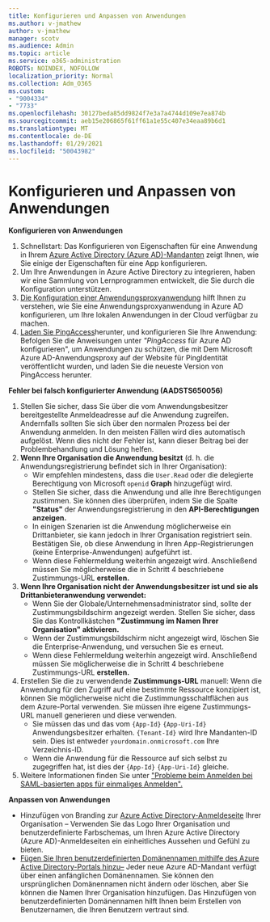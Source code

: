 ```yaml
---
title: Konfigurieren und Anpassen von Anwendungen
ms.author: v-jmathew
author: v-jmathew
manager: scotv
ms.audience: Admin
ms.topic: article
ms.service: o365-administration
ROBOTS: NOINDEX, NOFOLLOW
localization_priority: Normal
ms.collection: Adm_O365
ms.custom:
- "9004334"
- "7733"
ms.openlocfilehash: 30127beda85dd9824f7e3a7a4744d109e7ea874b
ms.sourcegitcommit: aeb15e206865f61ff61a1e55c407e34eaa89b6d1
ms.translationtype: MT
ms.contentlocale: de-DE
ms.lasthandoff: 01/29/2021
ms.locfileid: "50043982"
---
```

# <a name="configure-and-customize-applications"></a>Konfigurieren und Anpassen von Anwendungen

**Konfigurieren von Anwendungen**

1. Schnellstart: Das Konfigurieren von Eigenschaften für eine Anwendung in Ihrem [Azure Active Directory (Azure AD)-Mandanten](https://docs.microsoft.com/azure/active-directory/manage-apps/add-application-portal-configure) zeigt Ihnen, wie Sie einige der Eigenschaften für eine App konfigurieren.
2. Um Ihre Anwendungen in Azure Active Directory [](https://docs.microsoft.com/azure/active-directory/saas-apps/tutorial-list) zu integrieren, haben wir eine Sammlung von Lernprogrammen entwickelt, die Sie durch die Konfiguration unterstützen.
3. [Die Konfiguration einer Anwendungsproxyanwendung](https://docs.microsoft.com/azure/active-directory/manage-apps/application-proxy-config-how-to) hilft Ihnen zu verstehen, wie Sie eine Anwendungsproxyanwendung in Azure AD konfigurieren, um Ihre lokalen Anwendungen in der Cloud verfügbar zu machen.
4. [Laden Sie PingAccess](https://docs.microsoft.com/azure/active-directory/manage-apps/application-proxy-ping-access-publishing-guide#download-pingaccess-and-configure-your-application)herunter, und konfigurieren Sie Ihre Anwendung: Befolgen Sie die Anweisungen unter *"PingAccess* für Azure AD konfigurieren", um Anwendungen zu schützen, die mit Dem Microsoft Azure AD-Anwendungsproxy auf der Website für PingIdentität veröffentlicht wurden, und laden Sie die neueste Version von PingAccess herunter.

**Fehler bei falsch konfigurierter Anwendung (AADSTS650056)**

1. Stellen Sie sicher, dass Sie über die vom Anwendungsbesitzer bereitgestellte Anmeldeadresse auf die Anwendung zugreifen. Andernfalls sollten Sie sich über den normalen Prozess bei der Anwendung anmelden. In den meisten Fällen wird dies automatisch aufgelöst. Wenn dies nicht der Fehler ist, kann dieser Beitrag bei der Problembehandlung und Lösung helfen.
2. **Wenn Ihre Organisation die Anwendung besitzt** (d. h. die Anwendungsregistrierung befindet sich in Ihrer Organisation):
    - Wir empfehlen mindestens, dass die `User.Read` oder die delegierte Berechtigung von Microsoft `openid` **Graph** hinzugefügt wird.
    - Stellen Sie sicher, dass die Anwendung und alle ihre Berechtigungen zustimmen. Sie können dies überprüfen, indem Sie die Spalte **"Status"** der Anwendungsregistrierung in den **API-Berechtigungen anzeigen.**
    - In einigen Szenarien ist die Anwendung möglicherweise ein Drittanbieter, sie kann jedoch in Ihrer Organisation registriert sein. Bestätigen Sie, ob diese Anwendung in Ihren App-Registrierungen (keine Enterprise-Anwendungen) aufgeführt ist.
    - Wenn diese Fehlermeldung weiterhin angezeigt wird. Anschließend müssen Sie möglicherweise die in Schritt 4 beschriebene Zustimmungs-URL **erstellen.**
3. **Wenn Ihre Organisation nicht der Anwendungsbesitzer ist und sie als Drittanbieteranwendung verwendet:**
    - Wenn Sie der Globale/Unternehmensadministrator sind, sollte der Zustimmungsbildschirm angezeigt werden. Stellen Sie sicher, dass Sie das Kontrollkästchen **"Zustimmung im Namen Ihrer Organisation" aktivieren.**
    - Wenn der Zustimmungsbildschirm nicht angezeigt wird, löschen Sie die Enterprise-Anwendung, und versuchen Sie es erneut.
    - Wenn diese Fehlermeldung weiterhin angezeigt wird. Anschließend müssen Sie möglicherweise die in Schritt 4 beschriebene Zustimmungs-URL **erstellen.**
4. Erstellen Sie die zu verwendende **Zustimmungs-URL** manuell: Wenn die Anwendung für den Zugriff auf eine bestimmte Ressource konzipiert ist, können Sie möglicherweise nicht die Zustimmungsschaltflächen aus dem Azure-Portal verwenden. Sie müssen ihre eigene Zustimmungs-URL manuell generieren und diese verwenden.
    - Sie müssen das und das vom `{App-Id}` `{App-Uri-Id}` Anwendungsbesitzer erhalten. `{Tenant-Id}` wird Ihre Mandanten-ID sein. Dies ist entweder `yourdomain.onmicrosoft.com` Ihre Verzeichnis-ID.
    - Wenn die Anwendung für die Ressource auf sich selbst zu zugegriffen hat, ist dies der `{App-Id}` `{App-Uri-Id}` gleiche.
5. Weitere Informationen finden Sie unter ["Probleme beim Anmelden bei SAML-basierten apps für einmaliges Anmelden".](https://docs.microsoft.com/azure/active-directory/manage-apps/application-sign-in-problem-federated-sso-gallery#misconfigured-application)

**Anpassen von Anwendungen**

- Hinzufügen von Branding zur [Azure Active Directory-Anmeldeseite](https://docs.microsoft.com/azure/active-directory/fundamentals/customize-branding) Ihrer Organisation – Verwenden Sie das Logo Ihrer Organisation und benutzerdefinierte Farbschemas, um Ihren Azure Active Directory (Azure AD)-Anmeldeseiten ein einheitliches Aussehen und Gefühl zu bieten.
- [Fügen Sie Ihren benutzerdefinierten Domänennamen mithilfe des Azure Active Directory-Portals hinzu–](https://docs.microsoft.com/azure/active-directory/fundamentals/add-custom-domain) Jeder neue Azure AD-Mandant verfügt über einen anfänglichen Domänennamen. Sie können den ursprünglichen Domänennamen nicht ändern oder löschen, aber Sie können die Namen Ihrer Organisation hinzufügen. Das Hinzufügen von benutzerdefinierten Domänennamen hilft Ihnen beim Erstellen von Benutzernamen, die Ihren Benutzern vertraut sind.
